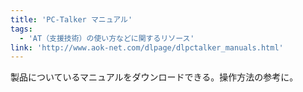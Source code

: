 ```yaml
---
title: 'PC-Talker マニュアル'
tags:
  - 'AT（支援技術）の使い方などに関するリソース'
link: 'http://www.aok-net.com/dlpage/dlpctalker_manuals.html'
---
```


製品についているマニュアルをダウンロードできる。操作方法の参考に。